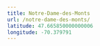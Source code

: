 ```yaml
---
title: Notre-Dame-des-Monts
url: /notre-dame-des-monts/
latitude: 47.665850000000006
longitude: -70.379791
---
```

